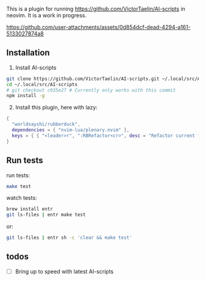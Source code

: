 
This is a plugin for running https://github.com/VictorTaelin/AI-scripts in neovim. It is a work in progress.

https://github.com/user-attachments/assets/0d854dcf-dead-4294-a161-5133027874a8

## Installation

1. Install AI-scripts
```bash
git clone https://github.com/VictorTaelin/AI-scripts.git ~/.local/src/AI-scripts
cd ~/.local/src/AI-scripts
# git checkout c935e27 # Currently only works with this commit
npm install -g
```
2. Install this plugin, here with lazy:
```lua
{
  "worldsayshi/rubberduck",
  dependencies = { "nvim-lua/plenary.nvim" },
  keys = { { "<leader>r", ":RBRefactor<cr>", desc = "Refactor current file" } },
}
```


## Run tests

run tests:
```bash
make test
```
watch tests:
```bash
brew install entr
git ls-files | entr make test
```
or:
```bash
git ls-files | entr sh -c 'clear && make test'
```

## todos
- [ ] Bring up to speed with latest AI-scripts

